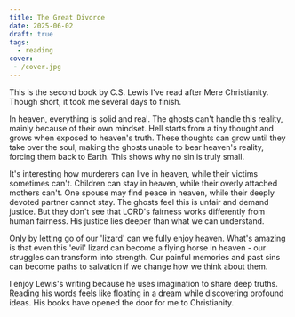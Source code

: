 ```yaml
--- 
title: The Great Divorce  
date: 2025-06-02  
draft: true  
tags:
  - reading
cover:
 - /cover.jpg
---   
```


This is the second book by C.S. Lewis I've read after Mere Christianity. Though short, it took me several days to finish.

In heaven, everything is solid and real. The ghosts can't handle this reality, mainly because of their own mindset. Hell starts from a tiny thought and grows when exposed to heaven's truth. These thoughts can grow until they take over the soul, making the ghosts unable to bear heaven's reality, forcing them back to Earth. This shows why no sin is truly small.

It's interesting how murderers can live in heaven, while their victims sometimes can't. Children can stay in heaven, while their overly attached mothers can't. One spouse may find peace in heaven, while their deeply devoted partner cannot stay. The ghosts feel this is unfair and demand justice. But they don't see that LORD's fairness works differently from human fairness. His justice lies deeper than what we can understand.

Only by letting go of our 'lizard' can we fully enjoy heaven. What's amazing is that even this 'evil' lizard can become a flying horse in heaven - our struggles can transform into strength. Our painful memories and past sins can become paths to salvation if we change how we think about them.

I enjoy Lewis's writing because he uses imagination to share deep truths. Reading his words feels like floating in a dream while discovering profound ideas. His books have opened the door for me to Christianity.
